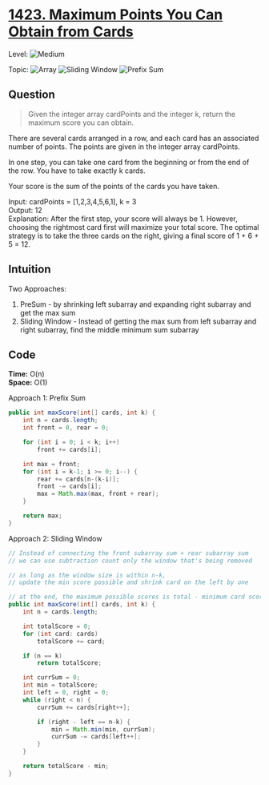 # [1423. Maximum Points You Can Obtain from Cards](https://leetcode.com/problems/maximum-points-you-can-obtain-from-cards/)

Level: ![Medium](https://img.shields.io/badge/-Medium-ff8000)

Topic: ![Array](https://img.shields.io/badge/-Array-66b3ff) ![Sliding Window](https://img.shields.io/badge/-Sliding_Window-9966ff) ![Prefix Sum](https://img.shields.io/badge/-Prefix_Sum-884dff)

## Question

> Given the integer array cardPoints and the integer k, return the maximum score you can obtain.

There are several cards arranged in a row, and each card has an associated number of points. The points are given in the integer array cardPoints.

In one step, you can take one card from the beginning or from the end of the row. You have to take exactly k cards.

Your score is the sum of the points of the cards you have taken.

Input: cardPoints = \[1,2,3,4,5,6,1], k = 3\
Output: 12\
Explanation: After the first step, your score will always be 1. However, choosing the rightmost card first will maximize your total score. The optimal strategy is to take the three cards on the right, giving a final score of 1 + 6 + 5 = 12.

## Intuition

Two Approaches:

1. PreSum - by shrinking left subarray and expanding right subarray and get the max sum
2. Sliding Window - Instead of getting the max sum from left subarray and right subarray, find the middle minimum sum subarray

## Code

**Time:** O(n)\
**Space:** O(1)

Approach 1: Prefix Sum

```java
public int maxScore(int[] cards, int k) {
    int n = cards.length;
    int front = 0, rear = 0;

    for (int i = 0; i < k; i++)
        front += cards[i];

    int max = front;
    for (int i = k-1; i >= 0; i--) {
        rear += cards[n-(k-i)];
        front -= cards[i];
        max = Math.max(max, front + rear);
    }

    return max;
}
```

Approach 2: Sliding Window

```java
// Instead of connecting the front subarray sum + rear subarray sum
// we can use subtraction count only the window that's being removed

// as long as the window size is within n-k,
// update the min score possible and shrink card on the left by one

// at the end, the maximum possible scores is total - minimum card scores in the middle subarray
public int maxScore(int[] cards, int k) {
    int n = cards.length;

    int totalScore = 0;
    for (int card: cards)
        totalScore += card;

    if (n == k)
        return totalScore;

    int currSum = 0;
    int min = totalScore;
    int left = 0, right = 0;
    while (right < n) {
        currSum += cards[right++];

        if (right - left == n-k) {
            min = Math.min(min, currSum);
            currSum -= cards[left++];
        }
    }

    return totalScore - min;
}
```
